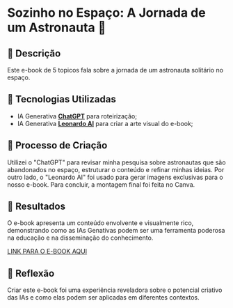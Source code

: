 # Sozinho no Espaço: A Jornada de um Astronauta 🌌

## 📒 Descrição
Este e-book de 5 topicos fala sobre a jornada de um astronauta solitário no espaço.

## 🤖 Tecnologias Utilizadas
- IA Generativa **[ChatGPT](https://chat.openai.com)** para roteirização;
- IA Generativa **[Leonardo AI](https://leonardo.ai)** para criar a arte visual do e-book;

## 🧐 Processo de Criação
Utilizei o "ChatGPT" para revisar minha pesquisa sobre astronautas que são abandonados no espaço, estruturar o conteúdo e refinar minhas ideias. Por outro lado, o "Leonardo AI" foi usado para gerar imagens exclusivas para o nosso e-book. Para concluir, a montagem final foi feita no Canva.

## 🚀 Resultados
O e-book apresenta um conteúdo envolvente e visualmente rico, demonstrando como as IAs Genativas podem ser uma ferramenta poderosa na educação e na disseminação do conhecimento.

[LINK PARA O E-BOOK AQUI](https://www.canva.com/design/DAGK-9Me94s/SObzrRsEGrHBHDyzQqxSxA/edit?utm_content=DAGK-9Me94s&utm_campaign=designshare&utm_medium=link2&utm_source=sharebutton)

## 💭 Reflexão
Criar este e-book foi uma experiência reveladora sobre o potencial criativo das IAs e como elas podem ser aplicadas em diferentes contextos.
